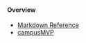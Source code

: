 ﻿---
published: false
---
#### Overview
- [Markdown Reference](https://guides.github.com/features/mastering-markdown/)
- [campusMVP](https://www.campusmvp.es)